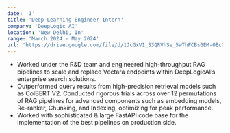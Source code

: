 ```yaml
---
date: '1'
title: 'Deep Learning Engineer Intern'
company: 'DeepLogic AI'
location: 'New Delhi, In'
range: 'March 2024 - May 2024'
url: 'https://drive.google.com/file/d/1JcGxV1_S3QRVhSe_5wThFCBs6EM-OEcN/view?usp=sharing'
---
```


- Worked under the R&D team and engineered high-throughput RAG pipelines to scale and replace Vectara endpoints within DeepLogicAI’s enterprise search solutions.
- Outperformed query results from high-precision retrieval models such as ColBERT V2. Conducted rigorous trials across over 12 permutations of RAG pipelines for advanced components such as embedding models, Re-ranker, Chunking, and Indexing, optimizing for peak performance.
- Worked with sophisticated & large FastAPI code base for the implementation of the best pipelines on production side.
